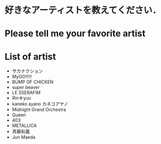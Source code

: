 # 好きなアーティストを教えてください．
# Please tell me your favorite artist 


# List of artist
- サカナクション
- MyGO!!!!!
- BUMP OF CHICKEN
- super beaver
- LE SSERAFIM
- Rin☆yuu
- kaneko ayano カネコアヤノ
- Midnight Grand Orchestra
- Queen
- 403
- METALLICA
- 斉藤和義
- Jun Maeda

